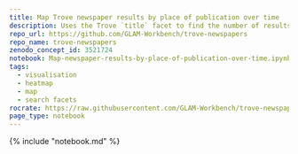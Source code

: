 ```yaml
---
title: Map Trove newspaper results by place of publication over time
description: Uses the Trove `title` facet to find the number of results per newspaper, then merges the results with a dataset of geolocated newspapers to map where articles were published, and adds a time dimension to create an animated heatmap.
repo_url: https://github.com/GLAM-Workbench/trove-newspapers
repo_name: trove-newspapers
zenodo_concept_id: 3521724
notebook: Map-newspaper-results-by-place-of-publication-over-time.ipynb
tags:
  - visualisation
  - heatmap
  - map
  - search facets
rocrate: https://raw.githubusercontent.com/GLAM-Workbench/trove-newspapers/master/ro-crate-metadata.json
page_type: notebook
---
```


{% include "notebook.md" %}